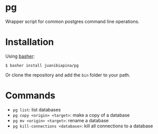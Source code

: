 # pg

Wrapper script for common postgres command line operations.

# Installation

Using [basher](https://github.com/basherpm/basher):

    $ basher install juanibiapina/pg

Or clone the repository and add the `bin` folder to your path.

# Commands

- `pg list`: list databases
- `pg copy <origin> <target>`: make a copy of a database
- `pg mv <origin> <target>`: rename a database
- `pg kill-connections <database>`: kill all connections to a database
